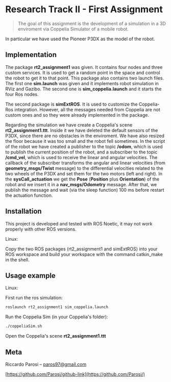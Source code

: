# Research Track II - First Assignment
> The goal of this assignment is the development of a simulation in a 3D enviroment via Coppelia Simulator of a mobile robot.

In particular we have used the Pioneer P3DX as the model of the robot.

## Implementation

The package **rt2_assignment1** was given. It contains four nodes and three custom services. It is used to get a random point in the space and control the robot to get it to that point. This package also contains two launch files. The first one **sim.launch** was given and it implements robot simulation in RViz and Gazibo. The second one is **sim_coppelia.launch** and it starts the four Ros nodes.

The second package is **simExtROS**. It is used to customize the Coppelia-Ros integration. However, all the messages needed from Coppelia are not custom ones and so they were already implemented in the package.

Regarding the simulation we have create a Coppelia's scene **rt2_assignment1.ttt**. Inside it we have deleted the default sensors of the P3DX, since there are no obstacles in the enviroment. We have also resized the floor because it was too small and the robot fell sometimes. In the script of the robot we have created a publisher to the topic **/odom**, which is used to publish the current position of the robot, and a subscriber to the topic **/cmd_vel**, which is used to receive the linear and angular velocities. The callback of the subscriber transforms the angular and linear velocities (from **geometry_msgs/Twist** message) to the differential velocities related to the two wheels of the P3DX and set them for the two motors (left and right). In the **sysCall_actuation** we get the **Pose** (**Position** plus **Orientation**) of the robot and we insert it in a **nav_msgs/Odometry** message. After that, we publish the message and wait (via the sleep function) 100 ms before restart the actuation function. 


## Installation

This project is developed and tested with ROS Noetic, it may not work properly with other ROS versions.

Linux:

Copy the two ROS packages (rt2_assignment1 and simExtROS) into your ROS workspace and build your workspace with the command catkin_make in the shell.


## Usage example

Linux:

First run the ros simulation:
```sh
roslaunch rt2_assignment1 sim_coppelia.launch
```

Run the Coppelia Sim (in your Coppelia's folder):
```sh
./coppeliaSim.sh
```

Open the Coppelia's scene **rt2_assignment1.ttt**

## Meta

Riccardo Parosi – paros97@gmail.com

[https://github.com/Parosi/github-link](https://github.com/Parosi/)


